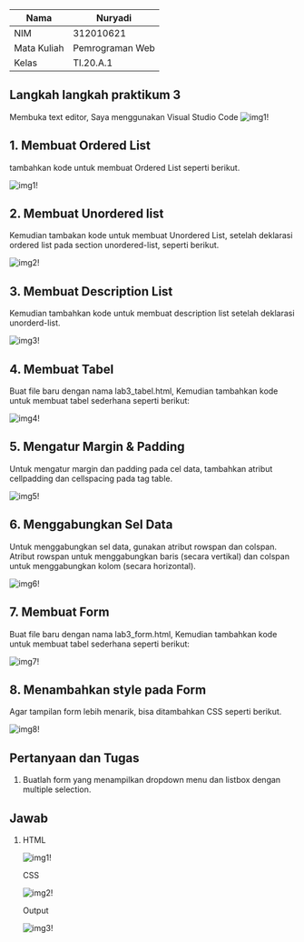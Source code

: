 | Nama      | Nuryadi |
| ----------- | ----------- |
| NIM     | 312010621       |
| Mata Kuliah | Pemrograman Web |
| Kelas   | TI.20.A.1        |

## Langkah langkah praktikum 3
Membuka text editor, Saya menggunakan Visual Studio Code
![img1!](assets/img/praktikum/start.png)

## 1. Membuat Ordered List
tambahkan kode untuk membuat Ordered List seperti berikut.

![img1!](assets/img/1/1.png)

## 2. Membuat Unordered list
Kemudian tambakan kode untuk membuat Unordered List, setelah deklarasi ordered list pada
section unordered-list, seperti berikut.

![img2!](assets/img/2/2.png)

## 3. Membuat Description List
Kemudian tambahkan kode untuk membuat description list setelah deklarasi unorderd-list.

![img3!](assets/img/3/3.png)

## 4. Membuat Tabel
Buat file baru dengan nama lab3_tabel.html, Kemudian tambahkan kode untuk membuat tabel sederhana seperti berikut:

![img4!](assets/img/4/4.png)

## 5. Mengatur Margin & Padding
Untuk mengatur margin dan padding pada cel data, tambahkan atribut cellpadding dan cellspacing pada tag table.

![img5!](assets/img/5/5.png)

## 6. Menggabungkan Sel Data
Untuk menggabungkan sel data, gunakan atribut rowspan dan colspan. Atribut rowspan untuk menggabungkan baris (secara vertikal) dan colspan untuk menggabungkan kolom (secara horizontal).

![img6!](assets/img/6/6.png)


## 7. Membuat Form
Buat file baru dengan nama lab3_form.html, Kemudian tambahkan kode untuk membuat tabel sederhana seperti berikut:

![img7!](assets/img/7/7.png)

## 8. Menambahkan style pada Form
Agar tampilan form lebih menarik, bisa ditambahkan CSS seperti berikut.

![img8!](assets/img/8/8.png)

## Pertanyaan dan Tugas
1. Buatlah form yang menampilkan dropdown menu dan listbox dengan multiple selection.

## Jawab
1. HTML

	![img1!](assets/img/praktikum/1.png)

	CSS

	![img2!](assets/img/praktikum/2.png)

	Output

	![img3!](assets/img/praktikum/3.png)
